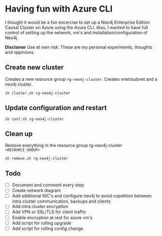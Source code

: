 # Having fun with Azure CLI

I thought it would be a fun excercise to set up  a Neo4j Enterprise Edition Causal Cluster on Azure using the Azure CLI. Also, I wanted to have full control of setting up the network, vm's and installation/configuration of Neo4j.

**Disclamer** Use at own risk. These are my personal experiments, thoughts and oppinions.

## Create new cluster
Creates a new resource group `rg-neo4j-cluster`. Creates vnet/subnet and a neo4j cluster.
```shell
sh cluster.sh rg-neo4j-cluster
```

## Update configuration and restart
```shell
sh conf.sh rg-neo4j-cluster
```

## Clean up 
Remove everything in the resource group rg-neo4j-cluster `<RESOURCE_GROUP>`
```shell
sh remove.sh rg-neo4j-cluster
```


## Todo
- [ ] Document and comment every step
- [ ] Create network diagram
- [ ] Add additional NIC's and configure neo4j to avoid copetition between intra cluster communication, backups and clients
- [ ] Add intra cluster encryption
- [ ] Add VPN or SSL/TLS for client traffic
- [ ] Enable encryption at rest for azure vm's
- [ ] Add script for rolling upgrade
- [ ] Add script for rolling config change